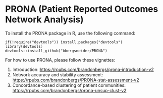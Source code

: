 # PRONA (Patient Reported Outcomes Network Analysis)
 
To install the PRONA package in R, use the following command:

```
if(!require("devtools")) install.packages("devtools")
library(devtools)
devtools::install_github("bbergsneider/PRONA")
```

For how to use PRONA, please follow these vignettes:
1. Introduction: https://rpubs.com/brandonbergs/prona-introduction-v2
2. Network accuracy and stability assessment: https://rpubs.com/brandonbergs/PRONA-stat-assessment-v2
3. Concordance-based clustering of patient communities: https://rpubs.com/brandonbergs/prona-unsup-clust-v2
